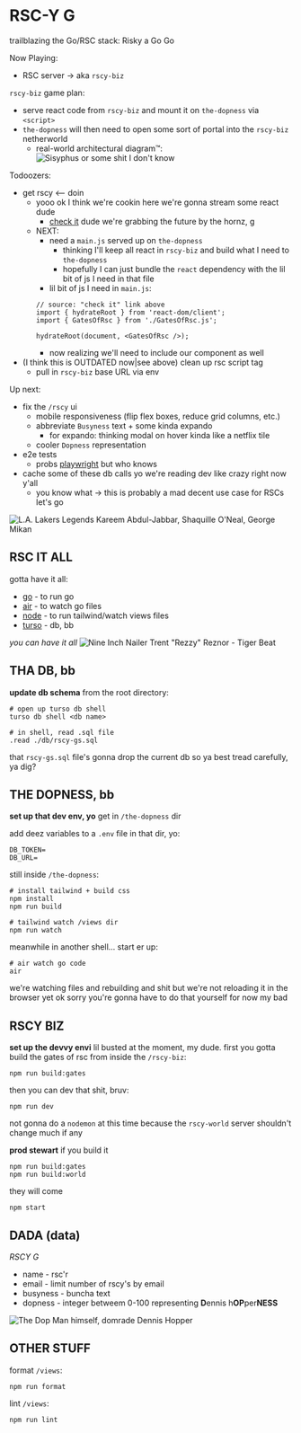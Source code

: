 # RSC-Y G

trailblazing the Go/RSC stack: Risky a Go Go

Now Playing:
- RSC server -> aka `rscy-biz`

`rscy-biz` game plan:
  - serve react code from `rscy-biz` and mount it on `the-dopness` via `<script>`
  - `the-dopness` will then need to open some sort of portal into the `rscy-biz` netherworld
    - real-world architectural diagram&#8482;:
    ![Sisyphus or some shit I don't know](/the-dopness/static/pics/Journeys-to-the-Underworld.jpg)

Todoozers:
- get rscy <-- doin
  - yooo ok I think we're cookin here we're gonna stream some react dude
    - [check it](https://react.dev/reference/react-dom/server/renderToPipeableStream) dude we're grabbing the future by the hornz, g
  - NEXT:
    - need a `main.js` served up on `the-dopness`
      - thinking I'll keep all react in `rscy-biz` and build what I need to `the-dopness`
      - hopefully I can just bundle the `react` dependency with the lil bit of js I need in that file
    - lil bit of js I need in `main.js`:
    ```
    // source: "check it" link above
    import { hydrateRoot } from 'react-dom/client';
    import { GatesOfRsc } from './GatesOfRsc.js';

    hydrateRoot(document, <GatesOfRsc />);
    ```
      - now realizing we'll need to include our component as well
- (I think this is OUTDATED now|see above) clean up rsc script tag
  - pull in `rscy-biz` base URL via env

Up next:
- fix the `/rscy` ui
  - mobile responsiveness (flip flex boxes, reduce grid columns, etc.)
  - abbreviate `Busyness` text + some kinda expando
    - for expando: thinking modal on hover kinda like a netflix tile
  - cooler `Dopness` representation
- e2e tests
  - probs [playwright](https://playwright.dev/) but who knows
- cache some of these db calls yo we're reading dev like crazy right now y'all
  - you know what -> this is probably a mad decent use case for RSCs let's go

![L.A. Lakers Legends Kareem Abdul-Jabbar, Shaquille O'Neal, George Mikan](/the-dopness/static/pics/lakeys.jpg)

## RSC IT ALL
gotta have it all:
- [go](https://go.dev/doc/install) - to run go
- [air](https://github.com/cosmtrek/air#installation) - to watch go files
- [node](https://nodejs.org/en/download) - to run tailwind/watch views files
- [turso](https://docs.turso.tech/cli/installation) - db, bb

_you can have it all_
![Nine Inch Nailer Trent "Rezzy" Reznor - Tiger Beat](/the-dopness/static/pics/9-incher.jpg)


## THA DB, bb
**update db schema**
from the root directory:
```
# open up turso db shell
turso db shell <db name>

# in shell, read .sql file
.read ./db/rscy-gs.sql
```

that `rscy-gs.sql` file's gonna drop the current db so ya best tread carefully, ya dig?

## THE DOPNESS, bb
**set up that dev env, yo**
get in `/the-dopness` dir

add deez variables to a `.env` file in that dir, yo:
```
DB_TOKEN=
DB_URL=
```

still inside `/the-dopness`:
```
# install tailwind + build css
npm install
npm run build

# tailwind watch /views dir
npm run watch
```

meanwhile in another shell...
start er up:
```
# air watch go code
air
```

we're watching files and rebuilding and shit but we're not reloading it in the browser yet ok sorry you're gonna have to do that yourself for now my bad

## RSCY BIZ
**set up the devvy envi**
lil busted at the moment, my dude. first you gotta build the gates of rsc from inside the `/rscy-biz`:
```
npm run build:gates
```

then you can dev that shit, bruv:
```
npm run dev
```

not gonna do a `nodemon` at this time because the `rscy-world` server shouldn't change much if any

**prod stewart**
if you build it
```
npm run build:gates
npm run build:world
```
they will come
```
npm start
```

## DADA (data)

*RSCY G*
- name - rsc'r
- email - limit number of rscy's by email
- busyness - buncha text
- dopness - integer betweem 0-100 representing **D**ennis h**OP**per**NESS**

![The Dop Man himself, domrade Dennis Hopper](/the-dopness/static/pics/dopper.jpg)

## OTHER STUFF

format `/views`:
```
npm run format
```

lint `/views`:
```
npm run lint
```
